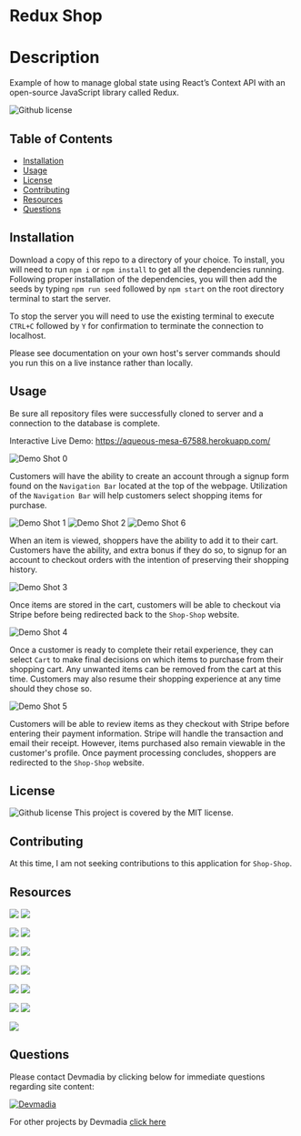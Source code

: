 # Redux Shop

# Description
Example of how to manage global state using React’s Context API with an open-source JavaScript library called Redux.

![Github license](http://img.shields.io/badge/license-MIT-blue.svg)

## Table of Contents
  * [Installation](#installation)
  * [Usage](#usage)
  * [License](#license)
  * [Contributing](#contributing)
  * [Resources](#resources)
  * [Questions](#questions)

## Installation
Download a copy of this repo to a directory of your choice. To install, you will need to run `npm i` or `npm install` to get all the dependencies running. Following proper installation of the dependencies, you will then add the seeds by typing `npm run seed` followed by `npm start` on the root directory terminal to start the server.

To stop the server you will need to use the existing terminal to execute `CTRL+C` followed by `Y` for confirmation to terminate the connection to localhost.

Please see documentation on your own host's server commands should you run this on a live instance rather than locally.

## Usage
Be sure all repository files were successfully cloned to server and a connection to the database is complete.

Interactive Live Demo: https://aqueous-mesa-67588.herokuapp.com/

![Demo Shot 0](src/../client/src/assets/redux000.png)

Customers will have the ability to create an account through a signup form found on the `Navigation Bar` located at the top of the webpage. Utilization of the `Navigation Bar` will help customers select shopping items for purchase. 

![Demo Shot 1](src/../client/src/assets/redux001.png) ![Demo Shot 2](src/../client/src/assets/redux002.png) ![Demo Shot 6](src/../client/src/assets/redux006.png) 

When an item is viewed, shoppers have the ability to add it to their cart. Customers have the ability, and extra bonus if they do so, to signup for an account to checkout orders with the intention of preserving their shopping history.

![Demo Shot 3](src/../client/src/assets/redux003.png) 

Once items are stored in the cart, customers will be able to checkout via Stripe before being redirected back to the `Shop-Shop` website. 

![Demo Shot 4](src/../client/src/assets/redux004.png)

Once a customer is ready to complete their retail experience, they can select `Cart` to make final decisions on which items to purchase from their shopping cart. Any unwanted items can be removed from the cart at this time. Customers may also resume their shopping experience at any time should they chose so.

 ![Demo Shot 5](src/../client/src/assets/redux005.png) 

Customers will be able to review items as they checkout with Stripe before entering their payment information. Stripe will handle the transaction and email their receipt. However, items purchased also remain viewable in the customer's profile. Once payment processing concludes, shoppers are redirected to the `Shop-Shop` website.

## License
![Github license](http://img.shields.io/badge/license-MIT-blue.svg) This project is covered by the MIT license.

## Contributing
At this time, I am not seeking contributions to this application for `Shop-Shop`.

## Resources
[![](src/../client/src/assets/nodejs.png)](https://nodejs.org/en/) [![](src/../client/src/assets/express.png)](https://www.npmjs.com/package/express)

[![](src/../client/src/assets/bootstrap.png)](https://www.npmjs.com/package/bootstrap) [![](src/../client/src/assets/apollo.png)](https://www.npmjs.com/package/apollo-server-express)

[![](src/../client/src/assets/mongodb.png)](http://wwww.mongodb.com/) [![](src/../client/src/assets/graphql.png)](https://www.npmjs.com/package/graphql)

[![](src/../client/src/assets/react.png)](https://www.npmjs.com/package/react) [![](src/../client/src/assets/reactscripts.png)](https://www.npmjs.com/package/react-scripts) 

[![](src/../client/src/assets/reactboot.png)](https://www.npmjs.com/package/react-bootstrap) [![](src/../client/src/assets/reactrouter.png)](https://www.npmjs.com/package/react-router-dom) 

[![](src/../client/src/assets/stripe.png)](https://www.npmjs.com/package/stripe) [![](src/../client/src/assets/heroku.png)](https://www.heroku.com) 

[![](src/../client/src/assets/jsonwebtok.png)](https://www.npmjs.com/package/jsonwebtoken)

## Questions
Please contact Devmadia by clicking below for immediate questions regarding site content:

[![Devmadia](src/../client/src/assets/Logo.png)](https://devmadia.github.io/)

For other projects by Devmadia [click here](https://github.com/Devmadia)